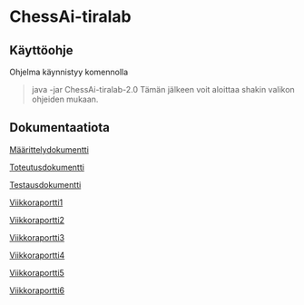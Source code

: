 # ChessAi-tiralab
## Käyttöohje
Ohjelma käynnistyy komennolla
> java -jar ChessAi-tiralab-2.0
Tämän jälkeen voit aloittaa shakin valikon ohjeiden mukaan.

## Dokumentaatiota
[Määrittelydokumentti](Documentation/Määrittelydokumentti.md)

[Toteutusdokumentti](Documentation/Toteutusdokumentti.md)

[Testausdokumentti](Documentation/Testausdokumentti.md)

[Viikkoraportti1](Documentation/viikkoraportti1.md)

[Viikkoraportti2](Documentation/viikkoraportti2.md)

[Viikkoraportti3](Documentation/viikkoraportti3.md)

[Viikkoraportti4](Documentation/viikkoraportti4.md)

[Viikkoraportti5](Documentation/viikkoraportti5.md)

[Viikkoraportti6](Documentation/viikkoraportti6.md)

